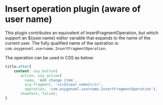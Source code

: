 Insert operation plugin (aware of user name)
============================================

This plugin contributes an equivalent of InsertFragmentOperation, but which support an ${user.name} editor variable that expands to the name of the current user. The fully qualified name of the operation is: `com.oxygenxml.username.InsertFragmentOperation`.

The operation can be used in CSS as below:

```css
title:after{
    content: oxy_button(
       action, oxy_action(
         name, 'Add change item',
         arg-fragment, '<i>${user.name}</i>',
         operation, 'com.oxygenxml.username.InsertFragmentOperation'),
       showText, false);
}
```


